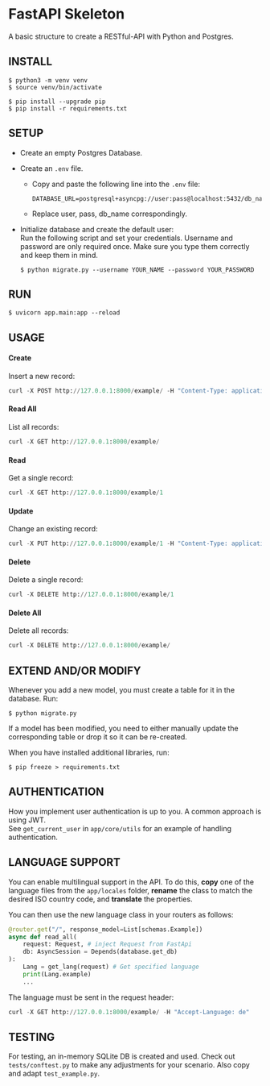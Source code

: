 # FastAPI Skeleton
A basic structure to create a RESTful-API with Python and Postgres.

## INSTALL

```
$ python3 -m venv venv
$ source venv/bin/activate

$ pip install --upgrade pip
$ pip install -r requirements.txt
```

## SETUP

- Create an empty Postgres Database.

- Create an `.env` file.
    - Copy and paste the following line into the `.env` file:
        ```
        DATABASE_URL=postgresql+asyncpg://user:pass@localhost:5432/db_name
        ```
    - Replace user, pass, db_name correspondingly.

- Initialize database and create the default user:  
    Run the following script and set your credentials. Username and password are only required once. Make sure you type them correctly and keep them in mind.
    ```
    $ python migrate.py --username YOUR_NAME --password YOUR_PASSWORD
    ```

## RUN

```
$ uvicorn app.main:app --reload
```

## USAGE

#### Create
Insert a new record:
```py
curl -X POST http://127.0.0.1:8000/example/ -H "Content-Type: application/json" -d "{\"title\": \"My first example\", \"content\": \"This is the content of my first example\"}"
```

#### Read All
List all records:
```py
curl -X GET http://127.0.0.1:8000/example/
```

#### Read
Get a single record:
```py
curl -X GET http://127.0.0.1:8000/example/1
```

#### Update
Change an existing record:
```py
curl -X PUT http://127.0.0.1:8000/example/1 -H "Content-Type: application/json" -d "{\"title\": \"My first updated example\", \"content\": \"This is the updated content of my first example\"}"
```

#### Delete
Delete a single record:
```py
curl -X DELETE http://127.0.0.1:8000/example/1
```

#### Delete All
Delete all records:
```py
curl -X DELETE http://127.0.0.1:8000/example/
```

## EXTEND AND/OR MODIFY
Whenever you add a new model, you must create a table for it in the database. Run:
```
$ python migrate.py
```
If a model has been modified, you need to either manually update the corresponding table or drop it so it can be re-created.

When you have installed additional libraries, run:
```
$ pip freeze > requirements.txt
```

## AUTHENTICATION
How you implement user authentication is up to you. A common approach is using JWT.  
See `get_current_user` in `app/core/utils` for an example of handling authentication.

## LANGUAGE SUPPORT
You can enable multilingual support in the API. To do this, **copy** one of the language files from the `app/locales` folder, **rename** the class to match the desired ISO country code, and **translate** the properties. 

You can then use the new language class in your routers as follows:

```py
@router.get("/", response_model=List[schemas.Example])
async def read_all(
    request: Request, # inject Request from FastApi
    db: AsyncSession = Depends(database.get_db)
):
    Lang = get_lang(request) # Get specified language
    print(Lang.example)
    ...
```
The language must be sent in the request header:
```py
curl -X GET http://127.0.0.1:8000/example/ -H "Accept-Language: de"
```

## TESTING
For testing, an in-memory SQLite DB is created and used. Check out `tests/conftest.py` to make any adjustments for your scenario. Also copy and adapt `test_example.py`.
